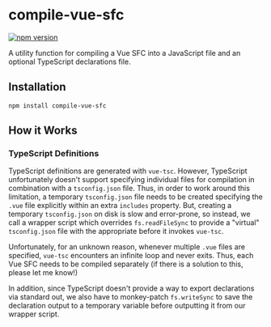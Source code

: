 # compile-vue-sfc

[![npm version](https://img.shields.io/npm/v/compile-vue-sfc)](https://npmjs.com/package/compile-vue-sfc)

A utility function for compiling a Vue SFC into a JavaScript file and an optional TypeScript declarations file.

## Installation

```shell
npm install compile-vue-sfc
```

## How it Works

### TypeScript Definitions

TypeScript definitions are generated with `vue-tsc`. However, TypeScript unfortunately doesn't support specifying individual files for compilation in combination with a `tsconfig.json` file. Thus, in order to work around this limitation, a temporary `tsconfig.json` file needs to be created specifying the `.vue` file explicitly within an extra `includes` property. But, creating a temporary `tsconfig.json` on disk is slow and error-prone, so instead, we call a wrapper script which overrides `fs.readFileSync` to provide a "virtual" `tsconfig.json` file with the appropriate before it invokes `vue-tsc`.

Unfortunately, for an unknown reason, whenever multiple `.vue` files are specified, `vue-tsc` encounters an infinite loop and never exits. Thus, each Vue SFC needs to be compiled separately (if there is a solution to this, please let me know!)

In addition, since TypeScript doesn't provide a way to export declarations via standard out, we also have to monkey-patch `fs.writeSync` to save the declaration output to a temporary variable before outputting it from our wrapper script.
